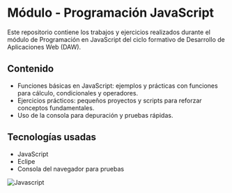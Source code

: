 # Módulo - Programación JavaScript

Este repositorio contiene los trabajos y ejercicios realizados durante el módulo de Programación en JavaScript del ciclo formativo de Desarrollo de Aplicaciones Web (DAW).

## Contenido

- Funciones básicas en JavaScript: ejemplos y prácticas con funciones para cálculo, condicionales y operadores.
- Ejercicios prácticos: pequeños proyectos y scripts para reforzar conceptos fundamentales.
- Uso de la consola para depuración y pruebas rápidas.

## Tecnologías usadas

- JavaScript 
- Eclipe
- Consola del navegador para pruebas

![Javascript](https://blog.interfell.com/hubfs/JavaScript%20un%20lenguaje%20de%20programaci%C3%B3n.jpg)

